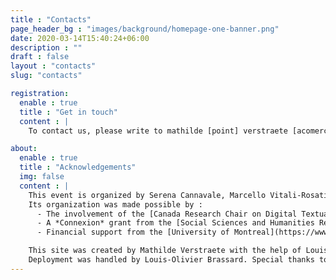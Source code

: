 ```yaml
---
title : "Contacts"
page_header_bg : "images/background/homepage-one-banner.png"
date: 2020-03-14T15:40:24+06:00
description : ""
draft : false
layout : "contacts"
slug: "contacts"

registration:
  enable : true
  title : "Get in touch"
  content : |
    To contact us, please write to mathilde [point] verstraete [acomercial] umontral [point] ca

about:
  enable : true
  title : "Acknowledgements"
  img: false
  content : | 
    This event is organized by Serena Cannavale, Marcello Vitali-Rosati, Elsa Bouchard & Mathilde Verstraete. 
    Its organization was made possible by : 
      - The involvement of the [Canada Research Chair on Digital Textualities](https://www.ecrituresnumeriques.ca/en/) (University of Montreal) and the [Dipartimento Studi Umanistici](https://www.studiumanistici.unina.it/) (Università degli Studi di Napoli Federico II); 
      - A *Connexion* grant from the [Social Sciences and Humanities Research Council (Canada)](https://www.sshrc-crsh.gc.ca/home-accueil-eng.aspx); 
      - Financial support from the [University of Montreal](https://www.umontreal.ca/en/), the [FAS](https://fas.umontreal.ca/accueil/) (Faculty of Arts and Sciences), the [CRIHN (Centre de recherche interuniversitaire sur les humanités numériques)](https://www.crihn.org/), the [GREN (Groupe de recherche sur les éditions critiques en contexte numérique)](https://gren.openum.ca/), the *Epigraphic Poetry in Ancient Campania* project (PRIN PNRR 2022 -- Epigraphic Poetry in Ancient Campania -- COD. MUR P2022SFXHC), tje *Reti* project (PRIN 2022 -- RETI Rendering Texts and Images. Digital Scholarly Editions with Edition Visualization Technology -- P.I. Maria Cristina Rossi) and the *Ciclo di Seminari Ecdotica e interpretazione dei classici latini e greci: problemi di metodo in prospettiva interdisciplinare*.

    This site was created by Mathilde Verstraete with the help of Louis-Olivier Brassard, Roch Delannay & Margot Mellet, using a theme designed by [Themefisher](https://themefisher.com/), developed by [Gethugothemes](https://gethugothemes.com/).  
    Deployment was handled by Louis-Olivier Brassard. Special thanks to Margot Mellet and Giulia Ferretti for their precious translations and proofreading, to Émile Caron and Yann Audin for the visuals.
---
```

